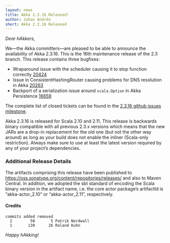 ```yaml
---
layout: news
title: Akka 2.3.16 Released!
author: Johan Andrén
short: Akka 2.3.16 Released
---
```


*Dear hAkkers,*

We—the Akka committers—are pleased to be able to announce the availability of Akka 2.3.16.
This is the 16th maintenance release of the 2.3 branch.
This release contains three bugfixes:

- Wraparound issue with the scheduler causing it to stop function correctly [20424](https://github.com/akka/akka/issues/20424)
- Issue in ConsistentHashingRouter causing problems for DNS resolution in Akka [20263](https://github.com/akka/akka/issues/20263)
- Backport of a serialization issue around `scala.Option` in Akka Persistence [16659](https://github.com/akka/akka/issues/16659)

The complete list of closed tickets can be found in the [2.3.16 github issues milestone](https://github.com/akka/akka/issues?q=milestone%3A2.3.16+is%3Aclosed).

Akka 2.3.16 is released for Scala 2.10 and 2.11. This release is backwards binary compatible with all previous 2.3.x versions which means that the new JARs are a drop-in replacement for the old one (but not the other way around) as long as your build does not enable the inliner (Scala-only restriction).
Always make sure to use at least the latest version required by any of your project’s dependencies.

### Additional Release Details ###

The artifacts comprising this release have been published to https://oss.sonatype.org/content/repositories/releases/ and also to Maven Central. In addition, we adopted the sbt standard of encoding the Scala binary version in the artifact name, i.e. the core actor package’s artifactId is “akka-actor_2.10” or “akka-actor_2.11”, respectively.

#### Credits ####

    commits added removed
      2        50       5 Patrik Nordwall
      1       139      26 Roland Kuhn

*Happy hAkking!*
